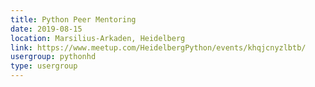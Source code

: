 ```yaml
---
title: Python Peer Mentoring
date: 2019-08-15
location: Marsilius-Arkaden, Heidelberg
link: https://www.meetup.com/HeidelbergPython/events/khqjcnyzlbtb/
usergroup: pythonhd
type: usergroup
---
```


